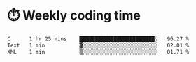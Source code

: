 
# :stopwatch: Weekly coding time
<!--START_SECTION:waka-->

```txt
C      1 hr 25 mins    ████████████████████████░   96.27 %
Text   1 min           ▓░░░░░░░░░░░░░░░░░░░░░░░░   02.01 %
XML    1 min           ▒░░░░░░░░░░░░░░░░░░░░░░░░   01.71 %
```

<!--END_SECTION:waka-->


<!-- <p> <img src="https://github-readme-stats.vercel.app/api?username=cozgerest&show_icons=true&hide_border=false" />  </p> -->

